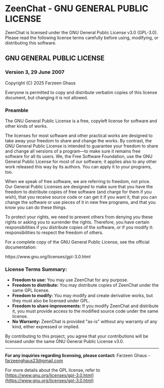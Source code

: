 # ZeenChat - GNU GENERAL PUBLIC LICENSE

ZeenChat is licensed under the GNU General Public License v3.0 (GPL-3.0). Please read the following license terms carefully before using, modifying, or distributing this software.

## GNU GENERAL PUBLIC LICENSE

### Version 3, 29 June 2007

Copyright (C) 2025 Farzeen Ghaus

Everyone is permitted to copy and distribute verbatim copies of this license document, but changing it is not allowed.

### Preamble

The GNU General Public License is a free, copyleft license for software and other kinds of works.

The licenses for most software and other practical works are designed to take away your freedom to share and change the works. By contrast, the GNU General Public License is intended to guarantee your freedom to share and change all versions of a program—to make sure it remains free software for all its users. We, the Free Software Foundation, use the GNU General Public License for most of our software; it applies also to any other work released this way by its authors. You can apply it to your programs, too.

When we speak of free software, we are referring to freedom, not price. Our General Public Licenses are designed to make sure that you have the freedom to distribute copies of free software (and charge for them if you wish), that you receive source code or can get it if you want it, that you can change the software or use pieces of it in new free programs, and that you know you can do these things.

To protect your rights, we need to prevent others from denying you these rights or asking you to surrender the rights. Therefore, you have certain responsibilities if you distribute copies of the software, or if you modify it: responsibilities to respect the freedom of others.

For a complete copy of the GNU General Public License, see the official documentation:

https\://www\.gnu.org/licenses/gpl-3.0.html

### License Terms Summary:

- **Freedom to use:** You may use ZeenChat for any purpose.
- **Freedom to distribute:** You may distribute copies of ZeenChat under the same GPL license.
- **Freedom to modify:** You may modify and create derivative works, but they must also be licensed under GPL.
- **Freedom to share improvements:** If you modify ZeenChat and distribute it, you must provide access to the modified source code under the same license.
- **No Warranty:** ZeenChat is provided "as-is" without any warranty of any kind, either expressed or implied.

By contributing to this project, you agree that your contributions will be licensed under the same GNU General Public License v3.0.

---

**For any inquiries regarding licensing, please contact:**
Farzeen Ghaus - [farzeenghaus23@gmail.com](mailto\:farzeenghaus23@gmail.com)

For more details about the GPL license, refer to [https://www.gnu.org/licenses/gpl-3.0.html](https://www.gnu.org/licenses/gpl-3.0.html)

